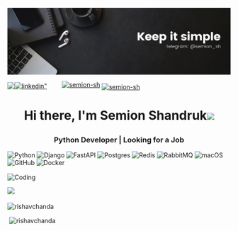 ![Design and Development](MyBanner.png)

<div class="header">
    <div align="left"><img src="https://komarev.com/ghpvc/?username=Semion-Sh&&style=flat-square" align="left"/>
    <a class='link' href="https://www.linkedin.com/in/semion-shandruk/" target="_blank">
<img src=https://img.shields.io/badge/linkedin-%231E77B5.svg?&style=for-the-badge&logo=linkedin&logoColor=white alt=linkedin" height="40" width="60" style="margin-right: 30px;"/></a>
    <a href="https://t.me/semion_sh" target="blank"><img align="center" src="https://cdn-icons-png.flaticon.com/512/2504/2504941.png" alt="semion-sh" height="40" width="40" style="margin-top: -10px;"/></a>
    <a href="https://instagram.com/semion_sh" target="blank"><img align="center" src="https://raw.githubusercontent.com/rahuldkjain/github-profile-readme-generator/master/src/images/icons/Social/instagram.svg" alt="semion-sh" height="30" width="40"/></a>
</div>

</div>  
<h1 align="center">Hi there, I'm Semion Shandruk<img src="https://github.com/blackcater/blackcater/raw/main/images/Hi.gif" width="50"/><p align="right"></p></h1>

<h3 align="center">Python Developer | Looking for a Job</h3>

![Python](https://img.shields.io/badge/python-3670A0?style=for-the-badge&logo=python&logoColor=ffdd54)
![Django](https://img.shields.io/badge/django-%23092E20.svg?style=for-the-badge&logo=django&logoColor=white)
![FastAPI](https://img.shields.io/badge/FastAPI-005571?style=for-the-badge&logo=fastapi)
![Postgres](https://img.shields.io/badge/postgres-%23316192.svg?style=for-the-badge&logo=postgresql&logoColor=white)
![Redis](https://img.shields.io/badge/redis-%23DD0031.svg?style=for-the-badge&logo=redis&logoColor=white)
![RabbitMQ](https://img.shields.io/badge/Rabbitmq-FF6600?style=for-the-badge&logo=rabbitmq&logoColor=white)
![macOS](https://img.shields.io/badge/mac%20os-000000?style=for-the-badge&logo=macos&logoColor=F0F0F0)
![GitHub](https://img.shields.io/badge/github-%23121011.svg?style=for-the-badge&logo=github&logoColor=white)
![Docker](https://img.shields.io/badge/docker-%230db7ed.svg?style=for-the-badge&logo=docker&logoColor=white)



<img align="center" alt="Coding" width="400" src="https://cdn.dribbble.com/users/1162077/screenshots/3848914/programmer.gif">

![](http://github-profile-summary-cards.vercel.app/api/cards/profile-details?username=usbtypec1&theme=2077)
                                                                                                                            
<p><img align="center" src="https://github-readme-streak-stats.herokuapp.com/?user=Semion-Sh&&theme=tokyonight" alt="rishavchanda" /></p>
<p>&nbsp;<img align="center" src="https://github-readme-stats.vercel.app/api?username=Semion-Sh&show_icons=true&locale=en&theme=tokyonight" alt="rishavchanda" /></p>
